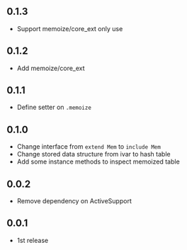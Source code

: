## 0.1.3
* Support memoize/core_ext only use

## 0.1.2
* Add memoize/core_ext

## 0.1.1
* Define setter on `.memoize`

## 0.1.0
* Change interface from `extend Mem` to `include Mem`
* Change stored data structure from ivar to hash table
* Add some instance methods to inspect memoized table

## 0.0.2
* Remove dependency on ActiveSupport

## 0.0.1
* 1st release
